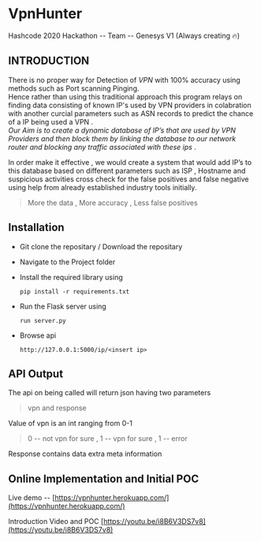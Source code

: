 # VpnHunter
Hashcode 2020 Hackathon  -- Team -- Genesys V1 (Always creating 🔥)

## INTRODUCTION

There is no proper way for Detection of *VPN*  with 100% accuracy using methods such as Port scanning Pinging. <br>
Hence rather than using this traditional approach this program relays on finding data consisting of known IP's used by VPN providers in colabration with another curcial  parameters such as ASN records to predict the chance of a IP being used a VPN . <br>
*Our Aim is to create a dynamic database of IP’s that are used by VPN Providers and then block them by linking the database to our network router and blocking any traffic associated with these ips* .<br>

In order make it effective , we would create a system that would add IP’s to this database based on different parameters such as ISP , Hostname and suspicious activities cross check  for the false positives and false negative using help from already established industry tools initially. 

>More the data , More accuracy , Less false positives



## Installation

- Git clone the repositary / Download the repositary

- Navigate to the Project folder 

- Install the required library using
 
 	`pip install -r requirements.txt`

- Run the Flask server using 

	`run server.py`

- Browse api 
 	
    `http://127.0.0.1:5000/ip/<insert ip> `

##  API Output 

The api on being called will return json having two parameters
>vpn  and response 

Value of vpn is an int ranging from 0-1

> 0 -- not vpn for sure , 1 --  vpn for sure , 1 -- error

Response contains data extra meta information

## Online Implementation and Initial POC

Live demo -- [https://vpnhunter.herokuapp.com/](https://vpnhunter.herokuapp.com/)

Introduction Video and POC [https://youtu.be/i8B6V3DS7v8](https://youtu.be/i8B6V3DS7v8)
